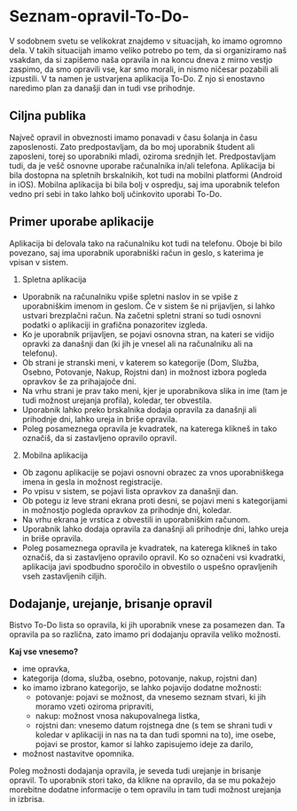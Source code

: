 # Seznam-opravil-To-Do-

V sodobnem svetu se velikokrat znajdemo v situacijah, ko imamo ogromno dela. V takih situacijah imamo veliko potrebo po tem, da si organiziramo naš vsakdan, da si zapišemo naša opravila in na koncu dneva z mirno vestjo zaspimo, da smo opravili vse, kar smo morali, in nismo ničesar pozabili ali izpustili. V ta namen je ustvarjena aplikacija To-Do. Z njo si enostavno naredimo plan za današji dan in tudi vse prihodnje.

## Ciljna publika
Največ opravil in obveznosti imamo ponavadi v času šolanja in času zaposlenosti. Zato predpostavljam, da bo moj uporabnik študent ali zaposleni, torej so uporabniki mladi, oziroma srednjih let. Predpostavljam tudi, da je vešč osnovne uporabe računalnika in/ali telefona. Aplikacija bi bila dostopna na spletnih brskalnikih, kot tudi na mobilni platformi (Android in iOS). Mobilna aplikacija bi bila bolj v ospredju, saj ima uporabnik telefon vedno pri sebi in tako lahko bolj učinkovito uporabi To-Do.

## Primer uporabe aplikacije
Aplikacija bi delovala tako na računalniku kot tudi na telefonu. Oboje bi bilo povezano, saj ima uporabnik uporabniški račun in geslo, s katerima je vpisan v sistem.

1. Spletna aplikacija
  - Uporabnik na računalniku vpiše spletni naslov in se vpiše z uporabniškim imenom in geslom. Če v sistem še ni prijavljen, si lahko ustvari brezplačni račun. Na začetni spletni strani so tudi osnovni podatki o aplikaciji in grafična ponazoritev izgleda.
  - Ko je uporabnik prijavljen, se pojavi osnovna stran, na kateri se vidijo opravki za današnji dan (ki jih je vnesel ali na računalniku ali na telefonu).
  - Ob strani je stranski meni, v katerem so kategorije (Dom, Služba, Osebno, Potovanje, Nakup, Rojstni dan) in možnost izbora pogleda opravkov še za prihajajoče dni.
  - Na vrhu strani je prav tako meni, kjer je uporabnikova slika in ime (tam je tudi možnost urejanja profila), koledar, ter obvestila.
  - Uporabnik lahko preko brskalnika dodaja opravila za današnji ali prihodnje dni, lahko ureja in briše opravila.
  - Poleg posameznega opravila je kvadratek, na katerega klikneš in tako označiš, da si zastavljeno opravilo opravil.
  
2. Mobilna aplikacija
  - Ob zagonu aplikacije se pojavi osnovni obrazec za vnos uporabniškega imena in gesla in možnost registracije.
  - Po vpisu v sistem, se pojavi lista opravkov za današnji dan. 
  - Ob potegu iz leve strani ekrana proti desni, se pojavi meni s kategorijami in možnostjo pogleda opravkov za prihodnje dni, koledar.
  - Na vrhu ekrana je vrstica z obvestili in uporabniškim računom.
  - Uporabnik lahko dodaja opravila za današnji ali prihodnje dni, lahko ureja in briše opravila.
  - Poleg posameznega opravila je kvadratek, na katerega klikneš in tako označiš, da si zastavljeno opravilo opravil. Ko so označeni vsi kvadratki, aplikacija javi spodbudno sporočilo in obvestilo o uspešno opravljenih vseh zastavljenih ciljih.
  
## Dodajanje, urejanje, brisanje opravil
Bistvo To-Do lista so opravila, ki jih uporabnik vnese za posamezen dan. Ta opravila pa so različna, zato imamo pri dodajanju opravila veliko možnosti.

**Kaj vse vnesemo?**
- ime opravka,
- kategorija (doma, služba, osebno, potovanje, nakup, rojstni dan)
- ko imamo izbrano kategorijo, se lahko pojavijo dodatne možnosti: 
  - potovanje: pojavi se možnost, da vnesemo seznam stvari, ki jih moramo vzeti oziroma pripraviti,
  - nakup: možnost vnosa nakupovalnega listka,
  - rojstni dan: vnesemo datum rojstnega dne (s tem se shrani tudi v koledar v aplikaciji in nas na ta dan tudi spomni na to), ime osebe, pojavi se prostor, kamor si lahko zapisujemo ideje za darilo,
- možnost nastavitve opomnika.

Poleg možnosti dodajanja opravila, je seveda tudi urejanje in brisanje opravil. To uporabnik stori tako, da klikne na opravilo, da se mu pokažejo morebitne dodatne informacije o tem opravilu in tam tudi možnost urejanja in izbrisa.
